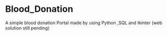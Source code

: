 # Blood_Donation
A simple blood donation Portal made by using Python ,SQL and tkinter (web solution still pending)
